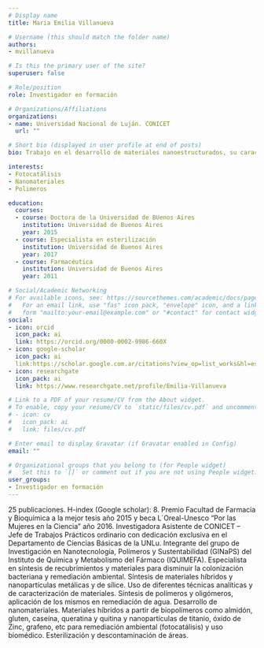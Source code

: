 ```yaml
---
# Display name
title: Maria Emilia Villanueva

# Username (this should match the folder name)
authors:
- mvillanueva

# Is this the primary user of the site?
superuser: false

# Role/position
role: Investigador en formación

# Organizations/Affiliations
organizations:
- name: Universidad Nacional de Luján. CONICET
  url: ""

# Short bio (displayed in user profile at end of posts)
bio: Trabajo en el desarrollo de materiales nanoestructurados, su caracterización y el estudio de sus posibles aplicaciones.

interests:
- Fotocatálisis
- Nanomateriales
- Polimeros

education:
  courses:
  - course: Doctora de la Universidad de BUenos Aires
    institution: Universidad de Buenos Aires
    year: 2015
  - course: Especialista en esterilización
    institution: Universidad de Buenos Aires
    year: 2017
  - course: Farmacéutica
    institution: Universidad de Buenos Aires
    year: 2011

# Social/Academic Networking
# For available icons, see: https://sourcethemes.com/academic/docs/page-builder/#icons
#   For an email link, use "fas" icon pack, "envelope" icon, and a link in the
#   form "mailto:your-email@example.com" or "#contact" for contact widget.
social:
- icon: orcid
  icon_pack: ai
  link: https://orcid.org/0000-0002-9986-660X
- icon: google-scholar
  icon_pack: ai
  link:https://scholar.google.com.ar/citations?view_op=list_works&hl=es&user=I3-URvYAAAAJ
- icon: researchgate
  icon_pack: ai
  link: https://www.researchgate.net/profile/Emilia-Villanueva

# Link to a PDF of your resume/CV from the About widget.
# To enable, copy your resume/CV to `static/files/cv.pdf` and uncomment the lines below.
# - icon: cv
#   icon_pack: ai
#   link: files/cv.pdf

# Enter email to display Gravatar (if Gravatar enabled in Config)
email: ""

# Organizational groups that you belong to (for People widget)
#   Set this to `[]` or comment out if you are not using People widget.
user_groups:
- Investigador en formación
---
```


25 publicaciones. H-index (Google scholar): 8. Premio Facultad de Farmacia y Bioquímica a la mejor tesis año 2015 y beca L´Oreal-Unesco “Por las Mujeres en la Ciencia” año 2016. Investigadora Asistente de CONICET – Jefe de Trabajos Prácticos ordinario con dedicación exclusiva en el Departamento de Ciencias Básicas de la UNLu. Integrante del grupo de Investigación en Nanotecnología, Polímeros y Sustentabilidad (GINaPS) del Instituto de Química y Metabolismo del Fármaco (IQUIMEFA).
Especialista en síntesis de recubrimientos y materiales para disminuir la colonización bacteriana y remediación ambiental. Síntesis de materiales híbridos y nanopartículas metálicas y de sílice. Uso de diferentes técnicas analíticas y de caracterización de materiales. Síntesis de polímeros y oligómeros, aplicación de los mismos en remediación de agua. Desarrollo de nanomateriales. Materiales híbridos a partir de biopolímeros como almidón, gluten, caseína, queratina y quitina y nanopartículas de titanio, óxido de Zinc, grafeno, etc para remediación ambiental (fotocatálisis) y uso biomédico. Esterilización y descontaminación de áreas.